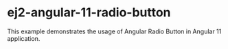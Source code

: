 # ej2-angular-11-radio-button
This example demonstrates the usage of Angular Radio Button in Angular 11 application.
